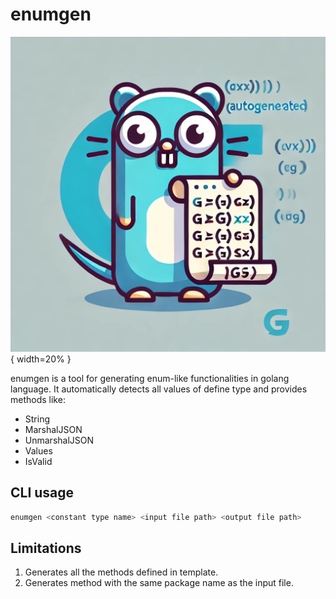 # enumgen

![enumgen logo](./image.png){ width=20% }

enumgen is a tool for generating enum-like functionalities in golang language.
It automatically detects all values of define type and provides methods like:
* String
* MarshalJSON
* UnmarshalJSON
* Values
* IsValid

## CLI usage

``` bash
enumgen <constant type name> <input file path> <output file path>
```

## Limitations

1. Generates all the methods defined in template.
2. Generates method with the same package name as the input file.